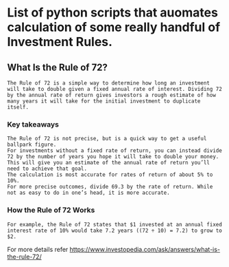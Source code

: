 # List of python scripts that auomates calculation of some really handful of Investment Rules.

## What Is the Rule of 72? 
    The Rule of 72 is a simple way to determine how long an investment will take to double given a fixed annual rate of interest. Dividing 72 by the annual rate of return gives investors a rough estimate of how many years it will take for the initial investment to duplicate itself. 

### Key takeaways 
    The Rule of 72 is not precise, but is a quick way to get a useful ballpark figure.
    For investments without a fixed rate of return, you can instead divide 72 by the number of years you hope it will take to double your money. This will give you an estimate of the annual rate of return you’ll need to achieve that goal.
    The calculation is most accurate for rates of return of about 5% to 10%.
    For more precise outcomes, divide 69.3 by the rate of return. While not as easy to do in one’s head, it is more accurate.

### How the Rule of 72 Works
    For example, the Rule of 72 states that $1 invested at an annual fixed interest rate of 10% would take 7.2 years ((72 ÷ 10) = 7.2) to grow to $2. 

For more details refer https://www.investopedia.com/ask/answers/what-is-the-rule-72/
